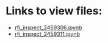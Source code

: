 # Links to view files:

* [rfi_inspect_2459306.ipynb](https://nbviewer.jupyter.org/github/HERA-Team/2021_Interseason_Notebooks/blob/main/rfi_inspect/rfi_inspect_2459306.ipynb)
* [rfi_inspect_2459311.ipynb](https://nbviewer.jupyter.org/github/HERA-Team/2021_Interseason_Notebooks/blob/main/rfi_inspect/rfi_inspect_2459311.ipynb)